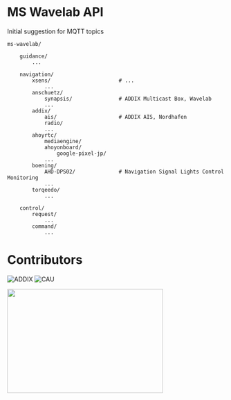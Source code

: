 ---
---

# MS Wavelab API

Initial suggestion for MQTT topics

```
ms-wavelab/

    guidance/
        ...

    navigation/
        xsens/                      # ...
            ...
        anschuetz/
            synapsis/               # ADDIX Multicast Box, Wavelab
            ...
        addix/
            ais/                    # ADDIX AIS, Nordhafen
            radio/
            ...
        ahoyrtc/
            mediaengine/
            ahoyonboard/
                google-pixel-jp/
            ...
        boening/
            AHD-DPS02/              # Navigation Signal Lights Control Monitoring
            ...
        torqeedo/
            ...
            
    control/
        request/
            ...
        command/
            ...
```

# Contributors

![ADDIX](/assets/images/ADDIX.png)
![CAU](/assets/images/CAU.png)

<img src="/assets/images/ADDIX.png" width="360" height="240">
